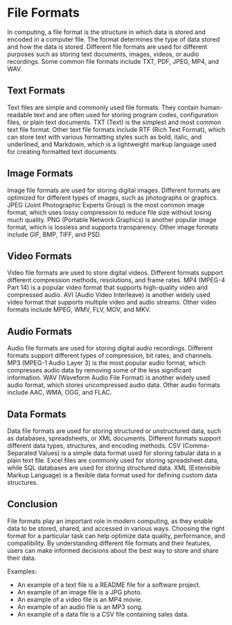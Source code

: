 # File Formats

In computing, a file format is the structure in which data is stored and encoded in a computer file. The format determines the type of data stored and how the data is stored. Different file formats are used for different purposes such as storing text documents, images, videos, or audio recordings. Some common file formats include TXT, PDF, JPEG, MP4, and WAV.

## Text Formats

Text files are simple and commonly used file formats. They contain human-readable text and are often used for storing program codes, configuration files, or plain text documents. TXT (Text) is the simplest and most common text file format. Other text file formats include RTF (Rich Text Format), which can store text with various formatting styles such as bold, italic, and underlined, and Markdown, which is a lightweight markup language used for creating formatted text documents.

## Image Formats

Image file formats are used for storing digital images. Different formats are optimized for different types of images, such as photographs or graphics. JPEG (Joint Photographic Experts Group) is the most common image format, which uses lossy compression to reduce file size without losing much quality. PNG (Portable Network Graphics) is another popular image format, which is lossless and supports transparency. Other image formats include GIF, BMP, TIFF, and PSD.

## Video Formats

Video file formats are used to store digital videos. Different formats support different compression methods, resolutions, and frame rates. MP4 (MPEG-4 Part 14) is a popular video format that supports high-quality video and compressed audio. AVI (Audio Video Interleave) is another widely used video format that supports multiple video and audio streams. Other video formats include MPEG, WMV, FLV, MOV, and MKV.

## Audio Formats

Audio file formats are used for storing digital audio recordings. Different formats support different types of compression, bit rates, and channels. MP3 (MPEG-1 Audio Layer 3) is the most popular audio format, which compresses audio data by removing some of the less significant information. WAV (Waveform Audio File Format) is another widely used audio format, which stores uncompressed audio data. Other audio formats include AAC, WMA, OGG, and FLAC.

## Data Formats

Data file formats are used for storing structured or unstructured data, such as databases, spreadsheets, or XML documents. Different formats support different data types, structures, and encoding methods. CSV (Comma-Separated Values) is a simple data format used for storing tabular data in a plain text file. Excel files are commonly used for storing spreadsheet data, while SQL databases are used for storing structured data. XML (Extensible Markup Language) is a flexible data format used for defining custom data structures.

## Conclusion

File formats play an important role in modern computing, as they enable data to be stored, shared, and accessed in various ways. Choosing the right format for a particular task can help optimize data quality, performance, and compatibility. By understanding different file formats and their features, users can make informed decisions about the best way to store and share their data.

Examples:

* An example of a text file is a README file for a software project.
* An example of an image file is a JPG photo.
* An example of a video file is an MP4 movie.
* An example of an audio file is an MP3 song.
* An example of a data file is a CSV file containing sales data.
